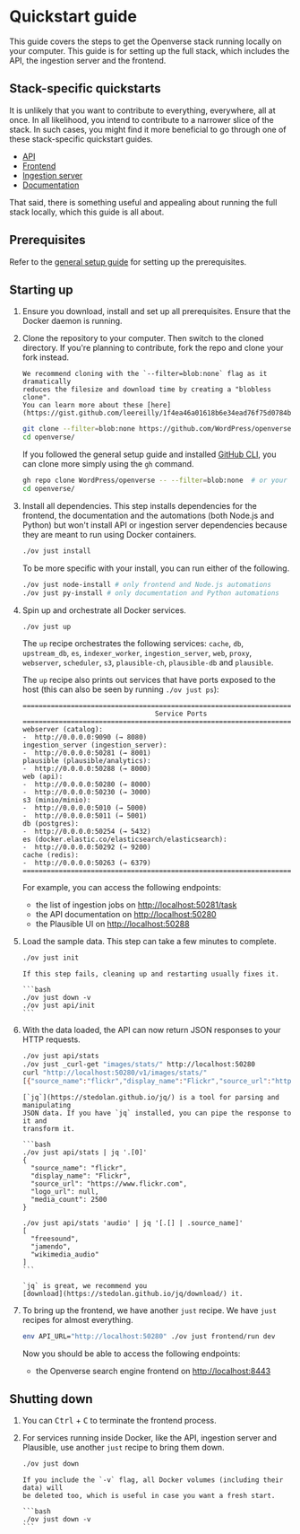 # Quickstart guide

<!-- the main entrypoint of the Openverse documentation system -->

This guide covers the steps to get the Openverse stack running locally on your
computer. This guide is for setting up the full stack, which includes the API,
the ingestion server and the frontend.

## Stack-specific quickstarts

It is unlikely that you want to contribute to everything, everywhere, all at
once. In all likelihood, you intend to contribute to a narrower slice of the
stack. In such cases, you might find it more beneficial to go through one of
these stack-specific quickstart guides.

- [API](/api/guides/quickstart.md)
- [Frontend](/frontend/guides/quickstart.md)
- [Ingestion server](/ingestion_server/guides/quickstart.md)
- [Documentation](/meta/documentation/quickstart.md)

That said, there is something useful and appealing about running the full stack
locally, which this guide is all about.

## Prerequisites

Refer to the [general setup guide](/general/general_setup.md) for setting up the
prerequisites.

## Starting up

1. Ensure you download, install and set up all prerequisites. Ensure that the
   Docker daemon is running.

2. Clone the repository to your computer. Then switch to the cloned directory.
   If you're planning to contribute, fork the repo and clone your fork instead.

   ```{note}
   We recommend cloning with the `--filter=blob:none` flag as it dramatically
   reduces the filesize and download time by creating a "blobless clone".
   You can learn more about these [here](https://gist.github.com/leereilly/1f4ea46a01618b6e34ead76f75d0784b).
   ```

   ```bash
   git clone --filter=blob:none https://github.com/WordPress/openverse.git # or your fork
   cd openverse/
   ```

   If you followed the general setup guide and installed
   [GitHub CLI](/general/general_setup.md#github-cli), you can clone more simply
   using the `gh` command.

   ```bash
   gh repo clone WordPress/openverse -- --filter=blob:none  # or your fork
   cd openverse/
   ```

3. Install all dependencies. This step installs dependencies for the frontend,
   the documentation and the automations (both Node.js and Python) but won't
   install API or ingestion server dependencies because they are meant to run
   using Docker containers.

   ```bash
   ./ov just install
   ```

   To be more specific with your install, you can run either of the following.

   ```bash
   ./ov just node-install # only frontend and Node.js automations
   ./ov just py-install # only documentation and Python automations
   ```

4. Spin up and orchestrate all Docker services.

   ```bash
   ./ov just up
   ```

   The `up` recipe orchestrates the following services: `cache`, `db`,
   `upstream_db`, `es`, `indexer_worker`, `ingestion_server`, `web`, `proxy`,
   `webserver`, `scheduler`, `s3`, `plausible-ch`, `plausible-db` and
   `plausible`.

   The `up` recipe also prints out services that have ports exposed to the host
   (this can also be seen by running `./ov just ps`):

   ```
   ================================================================================
                                    Service Ports
   ================================================================================
   webserver (catalog):
   -  http://0.0.0.0:9090 (→ 8080)
   ingestion_server (ingestion_server):
   -  http://0.0.0.0:50281 (→ 8001)
   plausible (plausible/analytics):
   -  http://0.0.0.0:50288 (→ 8000)
   web (api):
   -  http://0.0.0.0:50280 (→ 8000)
   -  http://0.0.0.0:50230 (→ 3000)
   s3 (minio/minio):
   -  http://0.0.0.0:5010 (→ 5000)
   -  http://0.0.0.0:5011 (→ 5001)
   db (postgres):
   -  http://0.0.0.0:50254 (→ 5432)
   es (docker.elastic.co/elasticsearch/elasticsearch):
   -  http://0.0.0.0:50292 (→ 9200)
   cache (redis):
   -  http://0.0.0.0:50263 (→ 6379)
   ================================================================================
   ```

   For example, you can access the following endpoints:

   - the list of ingestion jobs on
     [http://localhost:50281/task](http://localhost:50281/task)
   - the API documentation on [http://localhost:50280](http://localhost:50280)
   - the Plausible UI on [http://localhost:50288](http://localhost:50288)

5. Load the sample data. This step can take a few minutes to complete.

   ```bash
   ./ov just init
   ```

   ````{admonition} Troubleshooting
   If this step fails, cleaning up and restarting usually fixes it.

   ```bash
   ./ov just down -v
   ./ov just api/init
   ```
   ````

6. With the data loaded, the API can now return JSON responses to your HTTP
   requests.

   ```bash
   ./ov just api/stats
   ./ov just _curl-get "images/stats/" http://localhost:50280
   curl "http://localhost:50280/v1/images/stats/"
   [{"source_name":"flickr","display_name":"Flickr","source_url":"https://www.flickr.com","logo_url":null,"media_count":2500},{"source_name":"stocksnap","display_name":"StockSnap","source_url":"https://stocksnap.io","logo_url":null,"media_count":2500}]%
   ```

   ````{tip}
   [`jq`](https://stedolan.github.io/jq/) is a tool for parsing and manipulating
   JSON data. If you have `jq` installed, you can pipe the response to it and
   transform it.

   ```bash
   ./ov just api/stats | jq '.[0]'
   {
     "source_name": "flickr",
     "display_name": "Flickr",
     "source_url": "https://www.flickr.com",
     "logo_url": null,
     "media_count": 2500
   }

   ./ov just api/stats 'audio' | jq '[.[] | .source_name]'
   [
     "freesound",
     "jamendo",
     "wikimedia_audio"
   ]
   ```

   `jq` is great, we recommend you
   [download](https://stedolan.github.io/jq/download/) it.
   ````

7. To bring up the frontend, we have another `just` recipe. We have `just`
   recipes for almost everything.

   ```bash
   env API_URL="http://localhost:50280" ./ov just frontend/run dev
   ```

   Now you should be able to access the following endpoints:

   - the Openverse search engine frontend on
     [http://localhost:8443](http://localhost:8443)

## Shutting down

1. You can <kbd>Ctrl</kbd> + <kbd>C</kbd> to terminate the frontend process.

2. For services running inside Docker, like the API, ingestion server and
   Plausible, use another `just` recipe to bring them down.

   ```bash
   ./ov just down
   ```

   ````{tip}
   If you include the `-v` flag, all Docker volumes (including their data) will
   be deleted too, which is useful in case you want a fresh start.

   ```bash
   ./ov just down -v
   ```
   ````
